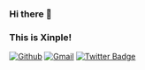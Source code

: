### Hi there 👋
### This is Xinple!

[![Github](https://img.shields.io/badge/-Github-000?style=flat&logo=Github&logoColor=white)](https://github.com/c1204)
[![Gmail](https://img.shields.io/badge/-Gmail-c14438?style=flat&logo=Gmail&logoColor=white)](mailto:chanxin.cn@gmail.com)
[![Twitter Badge](https://img.shields.io/badge/-@Xinple-1ca0f1?style=flat-square&labelColor=1ca0f1&logo=twitter&logoColor=white&link=https://twitter.com/sakshamtaneja00)](https://twitter.com/ChanxinCn)

<!--
**c1204/c1204** is a ✨ _special_ ✨ repository because its `README.md` (this file) appears on your GitHub profile.

Here are some ideas to get you started:

- 🔭 I’m currently working on ...
- 🌱 I’m currently learning ...
- 👯 I’m looking to collaborate on ...
- 🤔 I’m looking for help with ...
- 💬 Ask me about ...
- 📫 How to reach me: ...
- 😄 Pronouns: ...
- ⚡ Fun fact: ...
-->
